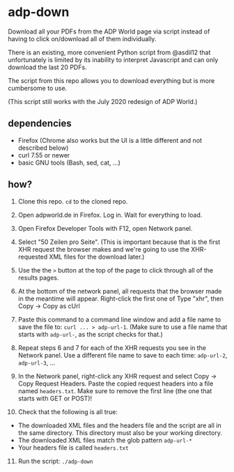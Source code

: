 # adp-down

Download all your PDFs from the ADP World page via script instead of having
to click on/download all of them individually.

There is an existing, more convenient Python script from @asdil12
that unfortunately is limited by its inability to interpret Javascript and
can only download the last 20 PDFs.

The script from this repo allows you to download everything but is more
cumbersome to use.

(This script still works with the July 2020 redesign of ADP World.)

## dependencies

* Firefox (Chrome also works but the UI is a little different and not described
  below)
* curl 7.55 or newer
* basic GNU tools (Bash, sed, cat, ...)

## how?

1. Clone this repo. `cd` to the cloned repo.

2. Open adpworld.de in Firefox. Log in. Wait for everything to load.

3. Open Firefox Developer Tools with F12, open Network panel.

4. Select "50 Zeilen pro Seite". (This is important because that is the first
   XHR request the browser makes and we're going to use the XHR-requested XML
   files for the download later.)

5. Use the the `>` button at the top of the page to click through all of the
   results pages.

6. At the bottom of the network panel, all requests that the browser made in
   the meantime will appear.
   Right-click the first one of Type "xhr", then Copy -> Copy as cUrl

7. Paste this command to a command line window and add a file name to save the
   file to: `curl ... > adp-url-1`. (Make sure to use a file name that starts
   with `adp-url-`, as the script checks for that.)

8. Repeat steps 6 and 7 for each of the XHR requests you see in the Network
   panel. Use a different file name to save to each time: `adp-url-2`, `adp-url-3`, ...

9. In the Network panel, right-click any XHR request and select
   Copy -> Copy Request Headers. Paste the copied request headers into a file
   named `headers.txt`.
   Make sure to remove the first line (the one that starts with GET or POST)!

10. Check that the following is all true:
   * The downloaded XML files and the headers file and the script are all in the
     same directory. This directory must also be your working directory.
   * The downloaded XML files match the glob pattern `adp-url-*`
   * Your headers file is called `headers.txt`

11. Run the script: `./adp-down`
